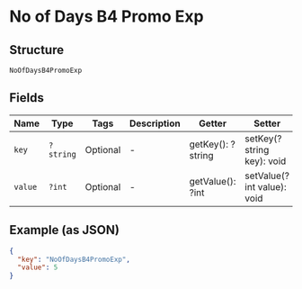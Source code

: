
# No of Days B4 Promo Exp

## Structure

`NoOfDaysB4PromoExp`

## Fields

| Name | Type | Tags | Description | Getter | Setter |
|  --- | --- | --- | --- | --- | --- |
| `key` | `?string` | Optional | - | getKey(): ?string | setKey(?string key): void |
| `value` | `?int` | Optional | - | getValue(): ?int | setValue(?int value): void |

## Example (as JSON)

```json
{
  "key": "NoOfDaysB4PromoExp",
  "value": 5
}
```

